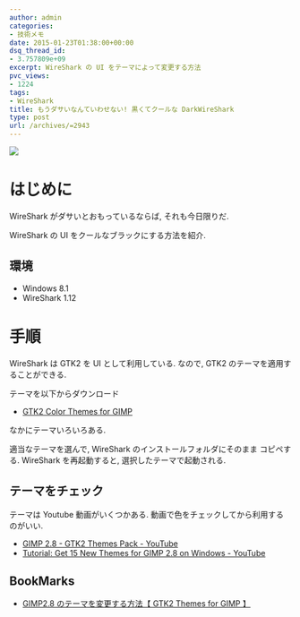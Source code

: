 ```yaml
---
author: admin
categories:
- 技術メモ
date: 2015-01-23T01:38:00+00:00
dsq_thread_id:
- 3.757809e+09
excerpt: WireShark の UI をテーマによって変更する方法
pvc_views:
- 1224
tags:
- WireShark
title: もうダサいなんていわせない! 黒くてクールな DarkWireShark
type: post
url: /archives/=2943
---
```


![](./../img/SnapCrab_NoName_2015-1-23_10-9-55_No-00.png)

はじめに
========

WireShark がダサいとおもっているならば, それも今日限りだ.

WireShark の UI をクールなブラックにする方法を紹介.

環境
----

-   Windows 8.1
-   WireShark 1.12

手順
====

WireShark は GTK2 を UI として利用している. なので, GTK2
のテーマを適用することができる.

テーマを以下からダウンロード

-   [GTK2 Color Themes for
    GIMP](http://dl.dropbox.com/u/36057148/Better%20GTK2%20Themes%20for%20GIMP%202.8.zip)

なかにテーマいろいろある.

適当なテーマを選んで, WireShark のインストールフォルダにそのまま
コピペする. WireShark を再起動すると, 選択したテーマで起動される.

テーマをチェック
----------------

テーマは Youtube 動画がいくつかある.
動画で色をチェックしてから利用するのがいい.

-   [GIMP 2.8 - GTK2 Themes Pack -
    YouTube](https://www.youtube.com/watch?v=2Q9Be1wKKxI)
-   [Tutorial: Get 15 New Themes for GIMP 2.8 on Windows -
    YouTube](https://www.youtube.com/watch?v=Wxtwjxf5tLI)

BookMarks
---------

-   [GIMP2.8 のテーマを変更する方法【 GTK2 Themes for GIMP
    】](http://samulife.com/iPhone/gtk2-themes-for-gimp)

